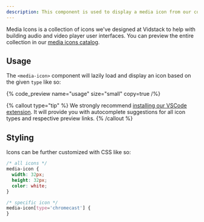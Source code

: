 ```yaml
---
description: This component is used to display a media icon from our collection.
---
```


Media Icons is a collection of icons we've designed at Vidstack to help with building audio and
video player user interfaces. You can preview the entire collection in our
[media icons catalog](/media-icons?lib=html).

## Usage

The `<media-icon>` component will lazily load and display an icon based on the given
`type` like so:

{% code_preview name="usage" size="small" copy=true /%}

{% callout type="tip" %}
We strongly recommend [installing our VSCode extension](/docs/player/getting-started/editor-setup).
It will provide you with autocomplete suggestions for all icon types and respective preview links.
{% /callout %}

## Styling

Icons can be further customized with CSS like so:

```css {% copy=true %}
/* all icons */
media-icon {
  width: 32px;
  height: 32px;
  color: white;
}

/* specific icon */
media-icon[type='chromecast'] {
}
```
